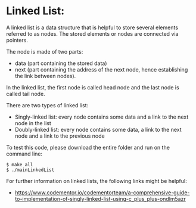 # Linked List:

A linked list is a data structure that is helpful to store several elements referred to as nodes. The stored elements or nodes are connected via pointers.

The node is made of two parts: 
* data (part containing the stored data)
* next (part containing the address of the next node, hence establishing the link between nodes).

In the linked list, the first node is called head node and the last node is called tail node. 

There are two types of linked list:
* Singly-linked list: every node contains some data and a link to the next node in the list
* Doubly-linked list: every node contains some data, a link to the next node and a link to the previous node

To test this code, please download the entire folder and run on the command line:
```
$ make all
$ ./mainLinkedList

```

For further information on linked lists, the following links might be helpful:

* https://www.codementor.io/codementorteam/a-comprehensive-guide-to-implementation-of-singly-linked-list-using-c_plus_plus-ondlm5azr

